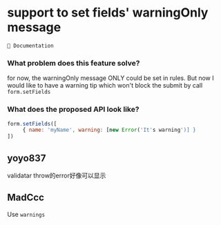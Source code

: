 # support to set fields' warningOnly message

`📝 Documentation`

### What problem does this feature solve?

for now, the warningOnly message ONLY could be set in rules. But now I would like to have a warning tip which won't block the submit by call `form.setFields`

### What does the proposed API look like?

```js
form.setFields([
     { name: 'myName', warning: [new Error('It's warning')] }
])
```

<!-- generated by ant-design-issue-helper. DO NOT REMOVE -->

## yoyo837

validatar throw的error好像可以显示

## MadCcc

Use `warnings`
